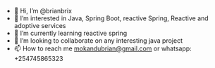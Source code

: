 - 👋 Hi, I’m @brianbrix
- 👀 I’m interested in Java, Spring Boot, reactive Spring, Reactive and adoptive services
- 🌱 I’m currently learning reactive spring
- 💞️ I’m looking to collaborate on any interesting java project
- 📫 How to reach me mokandubrian@gmail.com or whatsapp: +254745865323

<!---
brianbrix/brianbrix is a ✨ special ✨ repository because its `README.md` (this file) appears on your GitHub profile.
You can click the Preview link to take a look at your changes.
--->

